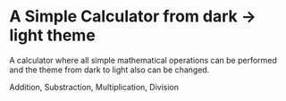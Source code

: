 # A Simple Calculator from dark -> light theme
A calculator where all simple mathematical operations can be performed and the theme from dark to light also can be changed.

Addition,
Substraction,
Multiplication,
Division
